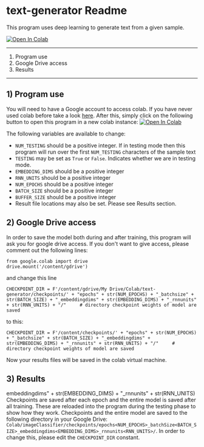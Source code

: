 # text-generator Readme
This program uses deep learning to generate text from a given sample. 

<a href="https://colab.research.google.com/github/fmcooper/text-generator/blob/master/TextGenerator.ipynb">
  <img src="https://colab.research.google.com/assets/colab-badge.svg" alt="Open In Colab"/>
</a>

******************************

1) Program use
2) Google Drive access
3) Results

******************************

## 1) Program use

You will need to have a Google account to access colab. If you have never used colab before take a look <a href="https://colab.research.google.com/notebooks/welcome.ipynb">here</a>. After this, simply click on the following button to open this program in a new colab instance: 
<a href="https://colab.research.google.com/github/fmcooper/text-generator/blob/master/TextGenerator.ipynb">
  <img src="https://colab.research.google.com/assets/colab-badge.svg" alt="Open In Colab"/>
</a>

The following variables are available to change: 
* ``NUM_TESTING`` should be a positive integer. If in testing mode then this program will run over the first ``NUM_TESTING`` characters of the sample text
* ``TESTING`` may be set as ``True`` or ``False``. Indicates whether we are in testing mode. 
* ``EMBEDDING_DIMS`` should be a positive integer
* ``RNN_UNITS`` should be a positive integer
* ``NUM_EPOCHS`` should be a positive integer
* ``BATCH_SIZE`` should be a positive integer
* ``BUFFER_SIZE`` should be a positive integer
* Result file locations may also be set. Please see Results section.


## 2) Google Drive access

In order to save the model both during and after training, this program will ask you for google drive access. If you don't want to give access, please comment out the following lines:

```
from google.colab import drive
drive.mount('/content/gdrive')
```

and change this line


```
CHECKPOINT_DIR = F'/content/gdrive/My Drive/Colab/text-generator/checkpoints/' + "epochs" + str(NUM_EPOCHS) + "_batchsize" + str(BATCH_SIZE) + "_embeddingdims" + str(EMBEDDING_DIMS) + "_rnnunits" + str(RNN_UNITS) + "/"     # directory checkpoint weights of model are saved
```

to this:

```
CHECKPOINT_DIR = F'/content/checkpoints/' + "epochs" + str(NUM_EPOCHS) + "_batchsize" + str(BATCH_SIZE) + "_embeddingdims" + str(EMBEDDING_DIMS) + "_rnnunits" + str(RNN_UNITS) + "/"     # directory checkpoint weights of model are saved
```

Now your results files will be saved in the colab virtual machine.

## 3) Results
embeddingdims" + str(EMBEDDING_DIMS) + "_rnnunits" + str(RNN_UNITS)
Checkpoints are saved after each epoch and the entire model is saved after all training. These are reloaded into the program during the testing phase to show how they work. Checkpoints and the entire model are saved to the following directory in your Google Drive: ``Colab/imageClassifier/checkpoints/epochs<NUM_EPOCHS>_batchSize<BATCH_SIZE>_embeddingdims<EMBEDDING_DIMS>_rnnunits<RNN_UNITS>/``. In order to change this, please edit the ``CHECKPOINT_DIR`` constant.
